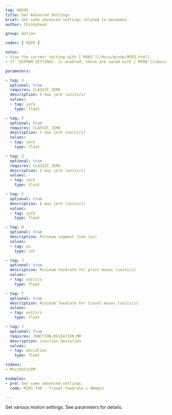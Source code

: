 ```yaml
---
tag: m0205
title: Set Advanced Settings
brief: Set some advanced settings related to movement.
author: thinkyhead

group: motion

codes: [ M205 ]

notes:
- View the current setting with [`M503`](/docs/gcode/M503.html).
- If `EEPROM_SETTINGS` is enabled, these are saved with [`M500`](/docs/gcode/M500.html), loaded with [`M501`](/docs/gcode/M501.html), and reset with [`M502`](/docs/gcode/M502.html).

parameters:

- tag: X
  optional: true
  requires: CLASSIC_JERK
  description: X max jerk (units/s)
  values:
  - tag: jerk
    type: float

- tag: Y
  optional: true
  requires: CLASSIC_JERK
  description: Y max jerk (units/s)
  values:
  - tag: jerk
    type: float

- tag: Z
  optional: true
  requires: CLASSIC_JERK
  description: Z max jerk (units/s)
  values:
  - tag: jerk
    type: float

- tag: E
  optional: true
  description: E max jerk (units/s)
  values:
  - tag: jerk
    type: float

- tag: B
  optional: true
  description: Minimum segment time (µs)
  values:
  - tag: µs
    type: int

- tag: S
  optional: true
  description: Minimum feedrate for print moves (units/s)
  values:
  - tag: units/s
    type: float

- tag: T
  optional: true
  description: Minimum feedrate for travel moves (units/s)
  values:
  - tag: units/s
    type: float

- tag: J
  optional: true
  requires: JUNCTION_DEVIATION_MM
  description: Junction deviation
  values:
  - tag: deviation
    type: float

videos:
- Mnvj6xCzikM

examples:
- pre: Set some advanced settings.
  code: M205 T40 ; Travel feedrate = 40mm/s

---
```


Set various motion settings. See parameters for details.
